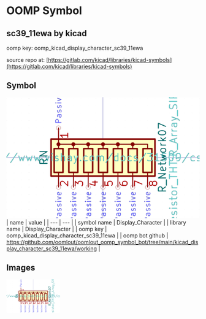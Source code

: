 # OOMP Symbol  
## sc39_11ewa  by kicad  
  
oomp key: oomp_kicad_display_character_sc39_11ewa  
  
source repo at: [https://gitlab.com/kicad/libraries/kicad-symbols](https://gitlab.com/kicad/libraries/kicad-symbols)  
## Symbol  
  
[![working.png](working_600.png)](working.png)  
| name | value | 
| --- | --- | 
| symbol name | Display_Character | 
| library name | Display_Character | 
| oomp key | oomp_kicad_display_character_sc39_11ewa | 
| oomp bot github | https://github.com/oomlout/oomlout_oomp_symbol_bot/tree/main/kicad_display_character_sc39_11ewa/working | 
## Images  
  
[![working.png](working_140.png)](working.png)  
